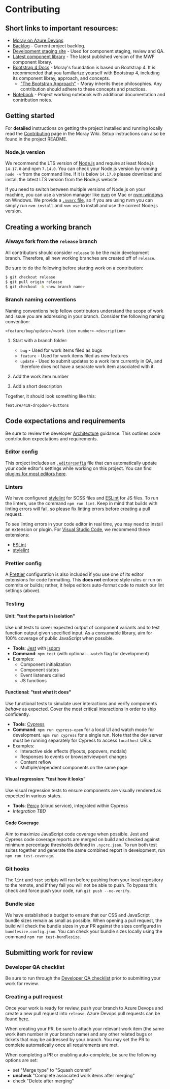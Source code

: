 # Contributing

## Short links to important resources:
- [Moray on Azure Devops](https://mscomdev.visualstudio.com/Moray)
- [Backlog](https://mscomdev.visualstudio.com/Moray/_backlogs/backlog/Moray%20Team/Requirements) - Current project backlog.
- [Development staging site](https://moray-release.azurewebsites.net/) - Used for component staging, review and QA.
- [Latest component library](https://moray-prod.azurewebsites.net/) - The latest published version of the MWF component library.
- [Bootstrap 4 Docs](https://getbootstrap.com/docs/4.0/getting-started/introduction/) - Moray's foundation is based on Bootstrap 4. It is recommended that you familiarize yourself with Bootstrap 4, including its component libray, approach, and concepts.
  - ["The Bootstrap Approach"](https://getbootstrap.com/docs/4.0/extend/approach/) - Moray inherits these philosophies. Any contribution should adhere to these concepts and practices.
- [Notebook](https://microsoft.sharepoint.com/:o:/t/Moray/EjVWo8HlB95FiwdE89ia3LkBqXTkiYo9TZDnyQN3TFCfSQ?e=TLbhzE) - Project working notebook with additional documentation and contribution notes.


## Getting started

For **detailed** instructions on getting the project installed and running locally read the [Contributing](https://mscomdev.visualstudio.com/Moray/_wiki/wikis/Moray.wiki/28/Contributing) page in the Moray Wiki. Setup instructions can also be found in the project README.

### Node.js version

We recommend the LTS version of [Node.js](https://nodejs.org/en/) and require at least Node.js `14.17.0` and npm `7.14.0`. You can check your Node.js version by running `node -v` from the command line. If it is below `14.17.0` please download and install the latest LTS version from the Node.js website.

If you need to switch between multiple versions of Node.js on your machine, you can use a version manager like [nvm](https://github.com/nvm-sh/nvm) on Mac or [nvm-windows](https://github.com/coreybutler/nvm-windows) on Windows. We provide a [`.nvmrc` file](https://github.com/nvm-sh/nvm#nvmrc), so if you are using nvm you can simply run `nvm install` and `nvm use` to install and use the correct Node.js version.

## Creating a working branch

### Always fork from the `release` branch
All contributors should consider `release` to be the main development branch. Therefore, all new working branches are created off of `release`.

Be sure to do the following before starting work on a contribution:

```bash
$ git checkout release
$ git pull origin release
$ git checkout -b <new branch name>
```

### Branch naming conventions
Naming conventions help fellow contributors understand the scope of work and issue you are addressing in your branch. Consider the following naming convention:

```
<feature/bug/update>/<work item number>-<description>
```
1. Start with a branch folder:
    - `bug` - Used for work items filed as bugs
    - `feature` - Used for work items filed as new features
    - `update` - Used to submit updates to a work item currently in QA, and therefore does not have a separate work item associated with it.

2. Add the work item number
3. Add a short description

Together, it should look something like this:

```
feature/418-dropdown-buttons
```

## Code expectations and requirements
Be sure to review the developer [Architecture](https://microsoft.sharepoint.com/teams/Moray/_layouts/15/WopiFrame.aspx?sourcedoc={c1a35635-07e5-45de-8b07-44f3d89adcb9}&action=edit&wd=target%28Developer.one%7Cccdea166-e410-a841-a944-bdd4c2d8302c%2FArchitecture%7Ce4229690-fef4-4648-8c1d-5e803e06cf26%2F%29) guidance. This outlines code contribution expectations and requirements.

### Editor config
This project includes an [`.editorconfig`](https://editorconfig.org/) file that can automatically update your code editor's settings while working on this project. You can find [plugins for most editors here](https://editorconfig.org/#download).

### Linters
We have configured [stylelint](https://stylelint.io/) for SCSS files and [ESLint](https://eslint.org/) for JS files. To run the linters, use the command `npm run lint`. Keep in mind that builds with linting errors will fail, so please fix linting errors before creating a pull request.

To see linting errors in your code editor in real time, you may need to install an extension or plugin. For [Visual Studio Code](https://code.visualstudio.com/), we recommend these extensions:
* [ESLint](https://marketplace.visualstudio.com/items?itemName=dbaeumer.vscode-eslint)
* [stylelint](https://marketplace.visualstudio.com/items?itemName=shinnn.stylelint)

### Prettier config
A [Prettier](https://prettier.io/) configuration is also included if you use one of its editor extensions for code formatting. This **does not** enforce style rules or run on commits or builds; rather, it helps editors auto-format code to match our lint settings (above).

### Testing

#### Unit: "test the parts in isolation"
Use unit tests to cover expected output of component variants and to test function output given specified input. As a consumable library, aim for 100% coverage of public JavaScript when possible.
- **Tools**: [Jest](https://jestjs.io/) with [jsdom](https://github.com/jsdom/jsdom)
- **Command**: `npm test` (with optional `--watch` flag for development)
- Examples:
  - Component initialization
  - Component states
  - Event listeners called
  - JS functions

#### Functional: "test what it does"
Use functional tests to simulate user interactions and verify components _behave_ as expected. Cover the most critical interactions in order to ship confidently.
- **Tools**: [Cypress](https://cypress.io/)
- **Command**: `npm run cypress-open` for a local UI and watch mode for development. `npm run cypress` for a single run. Note that the dev server must be running separately for Cypress to access `localhost` URLs.
- Examples:
  - Interactive side effects (flyouts, popovers, modals)
  - Responses to events or browser/viewport changes
  - Content reflow
  - Multiple/dependent components on the same page

#### Visual regression: "test how it looks"
Use visual regression tests to ensure components are visually rendered as expected in various states.
- **Tools**: [Percy](https://percy.io/) (cloud service), integrated within Cypress
- _Integration TBD_

#### Code Coverage
Aim to maximize JavaScript code coverage when possible. Jest and Cypress code coverage reports are merged on build and checked against minimum percentage thresholds defined in `.nycrc.json`. To run both test suites together and generate the same combined report in development, run `npm run test-coverage`.

### Git hooks
The `lint` and `test` scripts will run before pushing from your local repository to the remote, and if they fail you will not be able to push. To bypass this check and force push your code, run `git push --no-verify`.

### Bundle size
We have established a budget to ensure that our CSS and JavaScript bundle sizes remain as small as possible. When opening a pull request, the build will check the bundle sizes in your PR against the sizes configured in `bundlesize.config.json`. You can check your bundle sizes locally using the command `npm run test-bundlesize`.

## Submitting work for review

### Developer QA checklist
Be sure to run through the [Developer QA checklist](https://microsoft.sharepoint.com/teams/Moray/_layouts/15/WopiFrame.aspx?sourcedoc={c1a35635-07e5-45de-8b07-44f3d89adcb9}&action=edit&wd=target%28Developer.one%7Cccdea166-e410-a841-a944-bdd4c2d8302c%2FDev%20QA%20Process%7C2ac022de-3bc4-5844-b5a0-9829a7ded84a%2F%29) prior to submitting your work for review.

### Creating a pull request
Once your work is ready for review, push your branch to Azure Devops and create a new pull request into `release`. Azure Devops pull requests can be found [here](https://mscomdev.visualstudio.com/_git/Moray/pullrequests?_a=active).

When creating your PR, be sure to attach your relevant work item (the same work item number in your branch name) and any other related bugs or tickets that may be addressed by your branch. You may set the PR to complete automatically once all requirements are met.

When completing a PR or enabling auto-complete, be sure the following options are set:

- set "Merge type" to "Squash commit"
- **uncheck** "Complete associated work items after merging"
- check "Delete <branch-name> after merging"
